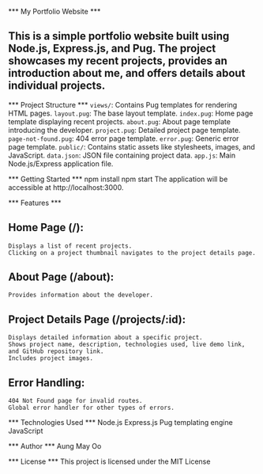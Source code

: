 *** My Portfolio Website ***

## This is a simple portfolio website built using Node.js, Express.js, and Pug. The project showcases my recent projects, provides an introduction about me, and offers details about individual projects.

*** Project Structure ***
    `views/`: Contains Pug templates for rendering HTML pages.
    `layout.pug`: The base layout template.
    `index.pug`: Home page template displaying recent projects.
    `about.pug`: About page template introducing the developer.
    `project.pug`: Detailed project page template.
    `page-not-found.pug`: 404 error page template.
    `error.pug`: Generic error page template.
    `public/`: Contains static assets like stylesheets, images, and JavaScript.
    `data.json`: JSON file containing project data.
    `app.js`: Main Node.js/Express application file.

*** Getting Started ***
    npm install 
    npm start 
    The application will be accessible at http://localhost:3000.

*** Features ***
## Home Page (/):
    Displays a list of recent projects.
    Clicking on a project thumbnail navigates to the project details page.
## About Page (/about):
    Provides information about the developer.
## Project Details Page (/projects/:id):
    Displays detailed information about a specific project.
    Shows project name, description, technologies used, live demo link, and GitHub repository link.
    Includes project images.
## Error Handling:
    404 Not Found page for invalid routes.
    Global error handler for other types of errors.


*** Technologies Used ***
    Node.js
    Express.js
    Pug templating engine
    JavaScript


*** Author ***
    Aung May Oo

*** License ***
    This project is licensed under the MIT License 

